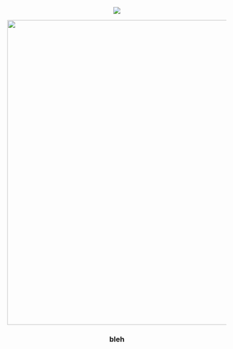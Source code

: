<div align="center">
  
  <a href="">![](https://komarev.com/ghpvc/?username=eternalrecluse&color=5D5383&label=♱&base=8970)</a>

</div>
<p align="center"> <img width="700" src="https://64.media.tumblr.com/98978d01ae508be3b3275da81a6d68ee/ea62c093d532c8b3-e3/s2048x3072/54c4fa400b7b83d3b186e22255bf38e1c02ec62b.pnj" </p>

### <p align="center">bleh</p>

<div align="center">







